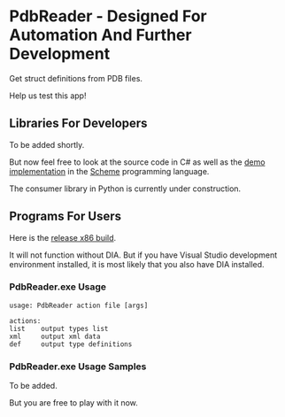 # PdbReader - Designed For Automation And Further Development

Get struct definitions from PDB files.

Help us test this app!

## Libraries For Developers

To be added shortly.

But now feel free to look at the source code in C#
as well as the [demo implementation](./CollectAlgorithm/demo.scm)
in the [Scheme] programming language.

The consumer library in Python is currently under construction.

## Programs For Users

Here is the [release x86 build](./PdbReader.exe).

It will not function without DIA.
But if you have Visual Studio development environment installed,
it is most likely that you also have DIA installed.

### PdbReader.exe Usage

```
usage: PdbReader action file [args]

actions:
list    output types list
xml     output xml data
def     output type definitions
```

### PdbReader.exe Usage Samples

To be added.

But you are free to play with it now.

[Scheme]: https://en.wikipedia.org/wiki/Scheme_(programming_language)
